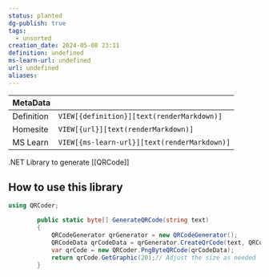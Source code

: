 ```yaml
---
status: planted
dg-publish: true
tags:
  - unsorted
creation_date: 2024-05-08 23:11
definition: undefined
ms-learn-url: undefined
url: undefined
aliases:
---
```


| MetaData   |                                              |
| ---------- | -------------------------------------------- |
| Definition | `VIEW[{definition}][text(renderMarkdown)]`   |
| Homesite   | `VIEW[{url}][text(renderMarkdown)]`          |
| MS Learn   | `VIEW[{ms-learn-url}][text(renderMarkdown)]` |

.NET Library to generate [[QRCode]]

## How to use this library

```csharp
using QRCoder;

        public static byte[] GenerateQRCode(string text)
        {
            QRCodeGenerator qrGenerator = new QRCodeGenerator();
            QRCodeData qrCodeData = qrGenerator.CreateQrCode(text, QRCodeGenerator.ECCLevel.Q);
            var qrCode = new QRCoder.PngByteQRCode(qrCodeData);
            return qrCode.GetGraphic(20);// Adjust the size as needed
        }  
```
